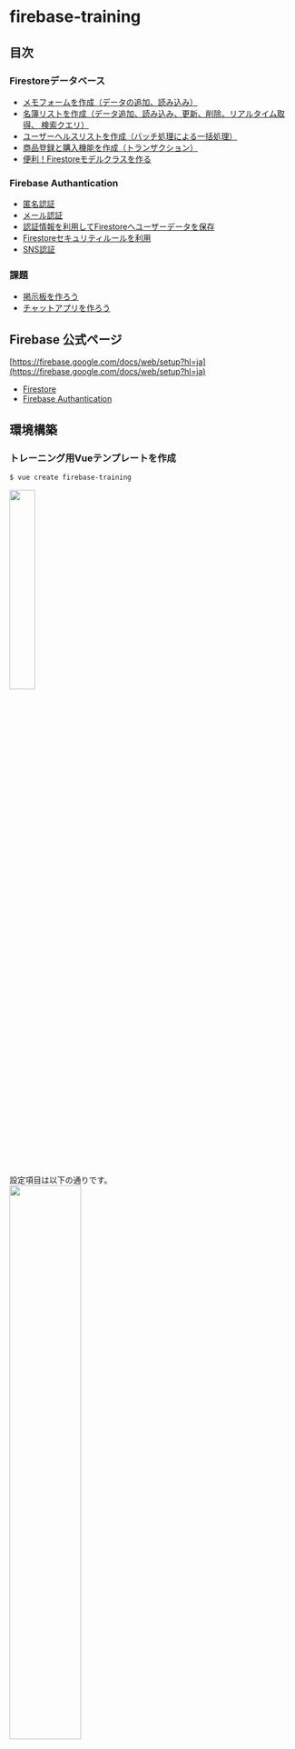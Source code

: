 # firebase-training

## 目次
### Firestoreデータベース
- [メモフォームを作成（データの追加、読み込み）](#Lesson1)
- [名簿リストを作成（データ追加、読み込み、更新、削除、リアルタイム取得、 検索クエリ）](#Lesson2)
- [ユーザーヘルスリストを作成（バッチ処理による一括処理）](#Lesson3)
- [商品登録と購入機能を作成（トランザクション）](#Lesson4)
- [便利！Firestoreモデルクラスを作る](#Lesson5)

### Firebase Authantication 
- [匿名認証](#Lesson6)
- [メール認証](#Lesson7)
- [認証情報を利用してFirestoreへユーザーデータを保存](#Lesson8)
- [Firestoreセキュリティルールを利用](#Lesson9)
- [SNS認証](#Lesson10)

### 課題
- [掲示板を作ろう](#掲示板を作ろう)
- [チャットアプリを作ろう](#チャットアプリを作ろう)

## Firebase 公式ページ
[https://firebase.google.com/docs/web/setup?hl=ja](https://firebase.google.com/docs/web/setup?hl=ja)

- [Firestore](https://firebase.google.com/docs/firestore/quickstart?hl=ja)
- [Firebase Authantication](https://firebase.google.com/docs/auth/?hl=ja)

## 環境構築
### トレーニング用Vueテンプレートを作成
```sh
$ vue create firebase-training
```
<a href="https://imgur.com/5JOfmpS"><img src="https://i.imgur.com/5JOfmpS.png" width="30%" height="30%" /></a><br>
<br>
<br>
設定項目は以下の通りです。<br>
<a href="https://imgur.com/n6EfWaO"><img src="https://i.imgur.com/n6EfWaO.png" width="50%" height="50%" /></a>

### Firebaseプロジェクトを作成
※Googleアカウントを取得してください。<br>
[Firebaseコンソール](https://console.firebase.google.com/u/0/?hl=ja)より「プロジェクトの追加」でプロジェクトを作成します。<br>
<br>
<a href="https://imgur.com/gRb3yJg"><img src="https://i.imgur.com/gRb3yJg.png" width="50%" height="50%" /></a>
<br>
<br>
作成後、「ウェブアプリにFirebaseを追加する」を選択してFirebaseの設定値を保存してください。<br>
<br>
<a href="https://imgur.com/dxNKASf"><img src="https://i.imgur.com/dxNKASf.png" width="50%" height="50%" /></a>
<br>
<br>
左メニューのDatabaseを選択してFirestoreの設定をします。<br>
Firestoreトレーニングではテストモードでトレーニングをします（Firebase Authanticationでロックモードを利用したトレーニングを行います）。<br>
<br>
<a href="https://imgur.com/AgbcnC4"><img src="https://i.imgur.com/AgbcnC4.png"  width="50%" height="50%" /></a>

### トレーニングで利用するライブラリを導入
```sh
$ yarn add firebase vuetify axios date-fns
```

### Firebaseの設定
src内にrepositoryフォルダを作成し、firebaseConfig.tsを作成して[Firebaseの設定値](###Firebaseプロジェクトを作成)を追加します。<br>
プロジェクトの設定値はFirebaseコンソールから確認できます。<br>

#### ./src/repository/firebaseConfig.ts
```ts
/* ここにFirebaseの設定値を追加する */
export const firebaseConfig = {
  apiKey: 'XXXXXXXXXXXXXXXXXXXXXXXXXXXXXXX',
  authDomain: 'XXXXXXXXXXXXXXXXXXXXXXXXXXXXXXX',
  databaseURL: 'XXXXXXXXXXXXXXXXXXXXXXXXXXXXXXX',
  projectId: 'XXXXXXXXXXXXXXXXXXXXXXXXXXXXXXX',
  storageBucket: 'XXXXXXXXXXXXXXXXXXXXXXXXXXXXXXX',
  messagingSenderId: 'XXXXXXXX',
}
```

設定後、main.tsにFirebaseの初期化コードを追加します。

#### ./src/main.ts
```ts
import { firebaseConfig } from '@/repository/firebaseConfig'
import firebase from 'firebase/app'
import 'firebase/firestore'

firebase.initializeApp(firebaseConfig)
firebase.firestore.FieldValue.serverTimestamp()
```

### Vuetifyの設定
index.htmlとmain.tsにVuetifyの初期化コードを追加します。

#### ./public/index.html
```html
<!DOCTYPE html>
<html lang="en">
  <head>
  〜〜〜〜 省略 〜〜〜〜
    <!-- 追加 -->
    <link href='https://fonts.googleapis.com/css?family=Roboto:300,400,500,700|Material+Icons' rel="stylesheet" type="text/css">
    <link href="https://unpkg.com/vuetify/dist/vuetify.min.css" rel="stylesheet" type="text/css">
    <!--------->
    <link rel="icon" href="<%= BASE_URL %>favicon.ico">
    <title>firebase-training</title>
  </head>
  〜〜〜〜 省略 〜〜〜〜
</html>
```

#### ./src/main.ts
```ts
import Vuetify from 'vuetify'
import colors from 'vuetify/es5/util/colors'

// themeはお好みでどうぞ。
Vue.use(Vuetify, {
  theme: {
    original: colors.purple.base,
    theme: '#5982EE',
    twitter: '#00aced',
    facebook: '#305097',
    line: '#5ae628',
    error: '#F26964',
    succcess: '#698FF0',
  },
  options: {
    themeVariations: ['original', 'secondary'],
  },
})
```

## レッスン
本プロジェクトをcloneして以下のレッスンのサンプルコードを写経してください。

## Lesson1
### メモフォームを作成（データの追加、読み込み）
#### スクリーンショット
<a href="https://imgur.com/hPqE06I"><img src="https://i.imgur.com/hPqE06I.png" width="50%" height="50%" /></a>

[こちらのコード](./src/views/firestore/CreateFormPage.vue)を写経してページを作成してください。
<br>

## Lesson2
### 名簿リストを作成（データ追加、読み込み、更新、削除、リアルタイム取得, 検索クエリ）
#### スクリーンショット
<a href="https://imgur.com/3lWAZwK"><img src="https://i.imgur.com/3lWAZwK.png" width="50%" height="50%" /></a>

[こちらのコード](./src/views/firestore/RosterListPage.vue)を写経してページを作成してください。
<br>

## Lesson3
### ユーザーヘルスリストを作成（バッチ処理による一括処理）
#### スクリーンショット
<a href="https://imgur.com/DzKiGOW"><img src="https://i.imgur.com/DzKiGOW.png" width="50%" height="50%" /></a>

[こちらのコード](./src/views/firestore/UserHealthListPage.vue)を写経してページを作成してください。
<br>

## Lesson4
### 商品登録と購入機能を作成（トランザクション）
#### スクリーンショット
<a href="https://imgur.com/EOXr36b"><img src="https://i.imgur.com/EOXr36b.png" width="50%" height="50%" /></a>

[こちらのコード](./src/views/firestore/ShopItemBuyPage.vue)を写経してページを作成してください。
<br>

## Lesson5
### 便利！Firestoreモデルクラスを作る
<br>

## Lesson6
### 匿名認証
#### 匿名認証を許可する
Firebaseコンソールで認証設定より匿名認証を許可してください。

<a href="https://imgur.com/NpxKdkj"><img src="https://i.imgur.com/NpxKdkj.png" width="65%" height="65%" /></a>


<a href="https://imgur.com/x6c01dN"><img src="https://i.imgur.com/x6c01dN.png" width="65%" height="65%" /></a>


#### 実装
#### スクリーンショット
<a href="https://imgur.com/oVFEFwn"><img src="https://i.imgur.com/oVFEFwn.png" width="50%" height="50%" /></a>


<a href="https://imgur.com/cr8xVhT"><img src="https://i.imgur.com/cr8xVhT.png" width="50%" height="50%" /></a>


firebase/auth を使ってログインとログアウトを実装します。

```ts
/** 匿名認証でログインする */
async signInAnonymously() {
  try {
    const result = await firebase.auth().signInAnonymously()
    console.log(result)
  } catch (error) {
    console.error('firebase error', error)
  }
}

/** ログアウトする */
async signOut() {
  try {
    const result = await firebase.auth().signOut()
    console.log(result)
  } catch (error) {
    console.error('firebase error', error)
  }
}
```

匿名認証が完了するとユーザ情報が登録されます。以下のようにFirebaseコンソール上で作成されたユーザ情報が確認できます。

<a href="https://imgur.com/b8BBIEC"><img src="https://i.imgur.com/b8BBIEC.png" width="65%" height="65%" /></a>


[AnonymouslyPage](./src/views/authentication/AnonymouslyPage.vue)と[SignInFinishPage](./src/views/authentication/SignInFinishPage.vue)を写経してページを作成してください。


## Lesson7
### メール認証

#### メール認証を許可する
Firebaseコンソールで認証設定よりメール認証を許可してください。


<a href="https://imgur.com/nBZf2rC"><img src="https://i.imgur.com/nBZf2rC.png" width="65%" height="65%" /></a>


本人確認メールのテンプレートの変更できます。変更する場合はFirebaseコンソールより変更してください。


<a href="https://imgur.com/te0JsfD"><img src="https://i.imgur.com/te0JsfD.png" width="65%" height="65%" /></a>

#### 実装
#### スクリーンショット
<a href="https://imgur.com/Zc6BP7z"><img src="https://i.imgur.com/Zc6BP7z.png" width="50%" height="50%" /></a>


メール認証を行う場合は「サインアップ」「ログイン」機能を実装します。
```ts
/** サインアップする */
async signUp(email: string, password: string) {
  try {
    const result = await firebase.auth().createUserWithEmailAndPassword(email, password)
    console.log(result)
    const user = firebase.auth().currentUser
    if (user !== null) {
      /** 本人確認メールを送信 */
      await user.sendEmailVerification()
    }
  } catch (error) {
    console.error('firebase error', error)
  }
}

/** ログインする */
async login(email: string, password: string)) {
  try {
    const result = await firebase.auth().signInWithEmailAndPassword(email, password)
    console.log(result)
  } catch (error) {
    console.error('firebase error', error)
  }
}
```

サインアップが完了するとユーザ情報が登録されます。


<a href="https://imgur.com/AlGZSv4"><img src="https://i.imgur.com/AlGZSv4.png" width="65%" height="65%" /></a>


[EmailAuthPage](./src/views/authentication/EmailAuthPage.vue)と[SignInFinishPage](./src/views/authentication/SignInFinishPage.vue)を写経してページを作成してください。

## Lesson8
### 認証情報を利用してFirestoreへユーザーデータを保存

#### 実装

[Lesson7](#Lesson7)の機能に対して、Firestoreへユーザーデータを保存する機能を実装します。


サインアップ完了後、userコレクションへユーザーデータを保存します。

認証情報とユーザーデータを紐づけるために、ユーザーデータのドキュメントIDを認証情報のuidにします（user.uid）。


```ts
/** サインアップする */
async signUp(email: string, password: string) {
  try {
    const result = await firebase.auth().createUserWithEmailAndPassword(email, password)
    console.log(result)
    const user = firebase.auth().currentUser
    if (user !== null) {
      /** 本人確認メールを送信 */
      await user.sendEmailVerification()
      /** Firestoreへユーザーデータを保存 */
      await this.createUser(user.uid)
    }
  } catch (error) {
    console.error('firebase error', error)
  }
}

/**
 * ユーザーデータを作成する。
 */
async createUser(userId: string) {
  try {
    const db: firebase.firestore.Firestore = firebase.firestore()
    const batch: firebase.firestore.WriteBatch = db.batch()
    const ref: firebase.firestore.DocumentReference = db.collection('version/3/user').doc(userId)
    batch.set(ref, {
      uid: userId,
      createdAt: new Date(),
      updatedAt: new Date(),
      name: 'ゲスト',
    }, { merge: true} )
    await batch.commit()
  } catch (error) {
    console.error('firebase error', error)
  }
}
```


以下のようにユーザーデータが保存されます。


<a href="https://imgur.com/eYyWgMy"><img src="https://i.imgur.com/eYyWgMy.png" width="80%" height="80%" /></a>



[EmailAuthWithCreateUserPage](./src/views/authentication/EmailAuthWithCreateUserPage.vue)と[SignInFinishPage](./src/views/authentication/SignInFinishPage.vue)を写経してページを作成してください。

## Lesson9

### Firestoreセキュリティルールを利用
[公式スタートガイド](https://firebase.google.com/docs/firestore/security/get-started?hl=ja)

Firebase CLIを使ってDeploy環境を構築します。

以下のコマンドで必要な環境を構築します。

```sh
$ firebase init firestore
```
ファイルが生成されます。

| ファイル | 内容 |
| :------- | :--- |
| firestore.rules | firestoreのセキュリティルールの記述ファイル |
| firestore.indexes.json | firestoreのindex管理の記述ファイル（[公式ガイド](https://firebase.google.com/docs/firestore/query-data/indexing?hl=ja)）|
| firebase.json | firebase deployコマンドの設定ファイル |
| .firebaserc| deploy先のプロジェクトが書かれた設定ファイル |


以下のコマンドでdeploy対象のプロジェクトを確認できます。

```sh
$ firebase use
```

firestore.rulesを確認します。

```js
service cloud.firestore {
  match /databases/{database}/documents {
    match /{document=**} {
       allow read, write;
    }
  }
}
```


firestoreのセキュリティルールをdeployします。
```sh
$ firebase deploy --only firestore:rules
```

Firebaseコンソールより、deployしたセキュリティルールの内容を確認できます。


#### セキュリティルールを設定

firestore.rulesにセキュリティルールを記述していきます。

セキュリティルールを記述することでデータベースへのアクセス制限を設定することができます。

- [セキュリティ ルールの構造化](https://firebase.google.com/docs/firestore/security/rules-structure?hl=ja)
- [セキュリティ ルールの記述条件](https://firebase.google.com/docs/firestore/security/rules-conditions?hl=ja)

以下はルールを抜粋したものです。

```js
// 全ての許容する。
allow read, write: if true;

// 許容しない。
allow read, write: if false;

// ログイン状態のユーザーであれば許容する。
allow read, write: if request.auth != null;

// 「ログイン状態」且つ「ログインしたユーザーがFirestoreのドキュメントIDと同じ」であれば、許容する。
match /user/{userId} {
  allow read, write: if request.auth.uid == userId;
}

// セキュリティルールは細かく設定できる。
match /user/{userId} {
  // ログイン状態であれば誰でも取得できる。
  allow read: if request.auth != null;

  // 「ログイン状態」且つ「ログインしたユーザーがFirestoreのドキュメントIDと同じ」であれば、作成と更新ができる。
  allow create, update: if request.auth != null && request.auth.uid == userId;

  // ログイン状態のユーザーから削除できないようにする。
  allow delete: if false;
}

// バリデーションする
match /user/{userId} {
  // request.resource.data でリクエストされたデータを確認できる。
  // この場合は uid が空じゃなかったら作成を許容する。
  allow create: if request.resource.data.uid != '' &&
                   request.auth != null && request.auth.uid == userId;

  // resource.data で既に存在するデータを確認できる。
  // リクエストされたデータの比較ができる。
  // この場合は既に存在する uid に変更がなければ更新を許容する
  allow update: if request.resource.data.uid == resource.data.uid &&
                   request.auth != null && request.auth.uid == userId;
}
```

#### 実装
#### スクリーンショット
<a href="https://imgur.com/TMu5yrj"><img src="https://i.imgur.com/TMu5yrj.png" width="50%" height="50%" /></a>


セキュリティールールの仕様は以下の通りです。

| データベース | 本人 <br>（読み込み）| 本人 <br>（書き込み）| 他人 <br>（読み込み）| 他人 <br>（書き込み）|
| :------- | :---: | :---: | :---: | :---: |
| user/{userId} | ○ | ○ | ○ | × |
| user/{userId}/secret/{secretId} | ○ | ○ | × | × |


[firestore.rules](./firestore.rules)と[SecurityRuleLessonPage](./src/views/authentication/SecurityRuleLessonPage.vue)を写経してページを作成してください。

動作確認する際はfirestore.rulesを<font color="red">deploy</font>して確認してください。

## Lesson10
### SNS認証
TwitterとFacebookでログインできるようにします。

#### Twitter API Keyを取得
Twitter Developerより設定を行います。


[https://developer.twitter.com/](https://developer.twitter.com/)



<a href="https://imgur.com/QiyNzUJ"><img src="https://i.imgur.com/QiyNzUJ.png" width="70%" height="70%" /></a>


必要な項目を入力して登録します。<br>

Callback URLsはFirebase Authanticationのコンソールから取ってきたものを入力します。

<a href="https://imgur.com/gwFnmTi"><img src="https://i.imgur.com/gwFnmTi.png" width="70%" height="70%" /></a>


Twitter API keyとSecret keyをFirebase Authanticationへ登録します。
<a href="https://imgur.com/UwJ6dn1"><img src="https://i.imgur.com/UwJ6dn1.png" width="70%" height="70%" /></a>


Callback URLsは以下の箇所に書かれています。

<a href="https://imgur.com/Ghsh6DU"><img src="https://i.imgur.com/Ghsh6DU.png" width="70%" height="70%" /></a>


#### Facebook API Keyを取得
Facebook Developerより設定を行います。


[https://developers.facebook.com/](https://developers.facebook.com/)


<a href="https://imgur.com/tdpAj3H"><img src="https://i.imgur.com/tdpAj3H.png" width="70%" height="70%" /></a>


アプリIDとSecret Keyを取得します。

<a href="https://imgur.com/jmP8Jey"><img src="https://i.imgur.com/jmP8Jey.png" width="70%" height="70%" /></a>


Firebase Authanticationに登録します。

OAuthリダイレクトURIを取得します。

<a href="https://imgur.com/5LyjdQ0"><img src="https://i.imgur.com/5LyjdQ0.png" width="70%" height="70%" /></a>

OAuthリダイレクトURIをFacebookDeveloperへ登録します。

Facebookのコンソール画面 -> 左メニューのプロダクト欄 ->  Facebookログイン -> 設定

<a href="https://imgur.com/SrT6mGn"><img src="https://i.imgur.com/SrT6mGn.png" width="70%" height="70%" /></a>


#### 実装
#### スクリーンショット
<a href="https://imgur.com/wXwKz0j"><img src="https://i.imgur.com/wXwKz0j.png" width="70%" height="70%" /></a>

[SocialLoginPage](./src/views/authentication/SocialLoginPage.vue)と[SignInFinishPage](./src/views/authentication/SignInFinishPage.vue)を写経してページを作成してください。


## 課題
### 掲示板を作ろう
FirestoreとAuthanticationを利用して掲示板を作ってください。

仕様は以下の通りです。

#### 仕様
- ページ数は4ページ
  - ログインページ
  - 投稿ページ
  - 一覧ページ
  - 詳細ページ
- ログインページ
  - メール（又はSNS）認証でログインできるようにする
- 投稿ページ
  - 名前、日付、タイトル、内容を入力できるフォームを作成
  - 投稿、編集、削除がきる。
- 一覧ページ
  - 投稿された掲示タイトルを一覧表示する、投稿日の新しい順に表示する。
  - 選択すると詳細ページへ遷移する
- 詳細ページ
  - 投稿された内容全てを表示する。
  - 「いいね」ができること。


セキュリティ仕様は以下の通りです。

| データベース | 本人 <br>（読み込み）| 本人 <br>（書き込み）| 他人 <br>（読み込み）| 他人 <br>（書き込み）|
| :------- | :---: | :---: | :---: | :---: |
| 投稿内容（article） | ○ | ○ | ○ | × |
| いいね（like） | ○ | ○ | ○ | ○ |


#### スクリーンショット
T.B.D

#### 答え
T.B.D


### チャットアプリを作ろう
#### 仕様
#### スクリーンショット
#### 答え
T.B.D


## Project setup
```
yarn install
```

### Compiles and hot-reloads for development
```
yarn serve
```

### Compiles and minifies for production
```
yarn build
```
